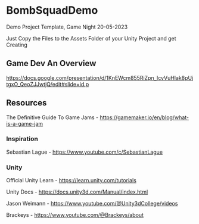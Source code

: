 # BombSquadDemo
Demo Project Template, Game Night 20-05-2023

Just Copy the Files to the Assets Folder of your Unity Project and get Creating

## Game Dev An Overview
https://docs.google.com/presentation/d/1KnEWcm855RiZpn_IcvVuHIak8pUjtgxO_QeoZJJwtjQ/edit#slide=id.p

## Resources 
The Definitive Guide To Game Jams - https://gamemaker.io/en/blog/what-is-a-game-jam 

### Inspiration
Sebastian Lague - https://www.youtube.com/c/SebastianLague 
### Unity
Official Unity Learn - https://learn.unity.com/tutorials 

Unity Docs - https://docs.unity3d.com/Manual/index.html 

Jason Weimann - https://www.youtube.com/@Unity3dCollege/videos 

Brackeys -  https://www.youtube.com/@Brackeys/about

